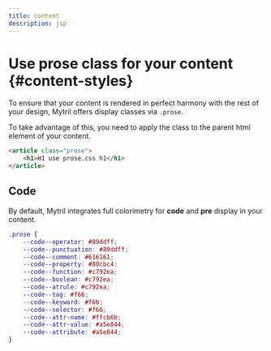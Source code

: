 ```yaml
---
title: content
description: jsp
---
```


# Use prose class for your content {#content-styles}

To ensure that your content is rendered in perfect harmony with the rest of your design, Mytril offers display classes via `.prose`.

To take advantage of this, you need to apply the class to the parent html element of your content.

```html
<article class="prose">
	<h1>H1 use prose.css h1</h1>
</article>
```

## Code

By default, Mytril integrates full colorimetry for **code** and **pre** display in your content.

```css
.prose {
	--code--operator: #89ddff;
	--code--punctuation: #89ddff;
	--code--comment: #616161;
	--code--property: #80cbc4;
	--code--function: #c792ea;
	--code--boolean: #c792ea;
	--code--atrule: #c792ea;
	--code--tag: #f66;
	--code--keyword: #f66;
	--code--selector: #f66;
	--code--attr-name: #ffcb6b;
	--code--attr-value: #a5e844;
	--code--attribute: #a5e844;
}
```
